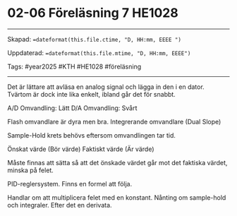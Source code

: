 # 02-06 Föreläsning 7 HE1028

---

Skapad: `=dateformat(this.file.ctime, "D, HH:mm, EEEE ")`

Uppdaterad: `=dateformat(this.file.mtime, "D, HH:mm, EEEE")`

Tags: #year2025 #KTH #HE1028 #föreläsning

---

Det är lättare att avläsa en analog signal och lägga in den i en dator. Tvärtom är dock inte lika enkelt, ibland går det för snabbt.

A/D Omvandling: Lätt
D/A Omvandling: Svårt

Flash omvandlare är dyra men bra.
Integrerande omvandlare (Dual Slope)

Sample-Hold krets behövs eftersom omvandlingen tar tid.

Önskat värde (Bör värde)
Faktiskt värde (Är värde)

Måste finnas att sätta så att det önskade värdet går mot det faktiska värdet, minska på felet.

PID-reglersystem. Finns en formel att följa.

Handlar om att multiplicera felet med en konstant.
Nånting om sample-hold och integraler. Efter det en derivata.
